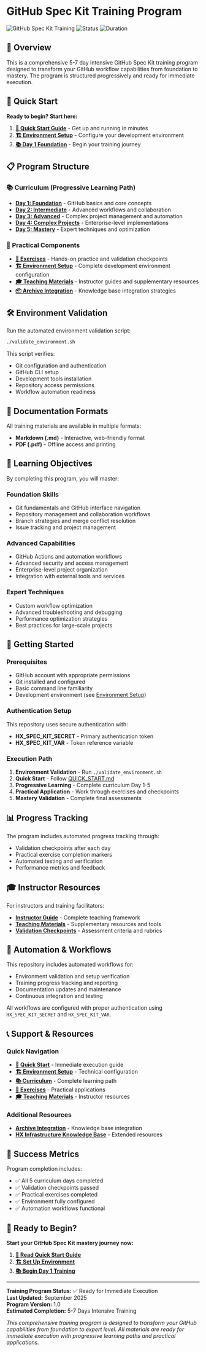 # GitHub Spec Kit Training Program

![GitHub Spec Kit Training](https://img.shields.io/badge/Training-GitHub%20Spec%20Kit-blue)
![Status](https://img.shields.io/badge/Status-Ready%20for%20Execution-green)
![Duration](https://img.shields.io/badge/Duration-5--7%20Days-orange)

## 🎯 Overview

This is a comprehensive 5-7 day intensive GitHub Spec Kit training program designed to transform your GitHub workflow capabilities from foundation to mastery. The program is structured progressively and ready for immediate execution.

## 🚀 Quick Start

**Ready to begin? Start here:**

1. **[📖 Quick Start Guide](QUICK_START.md)** - Get up and running in minutes
2. **[🏗️ Environment Setup](environment_setup/)** - Configure your development environment
3. **[📚 Day 1 Foundation](curriculum/day1_foundation.md)** - Begin your training journey

## 📋 Program Structure

### 📚 Curriculum (Progressive Learning Path)
- **[Day 1: Foundation](curriculum/day1_foundation.md)** - GitHub basics and core concepts
- **[Day 2: Intermediate](curriculum/day2_intermediate.md)** - Advanced workflows and collaboration
- **[Day 3: Advanced](curriculum/day3_advanced.md)** - Complex project management and automation
- **[Day 4: Complex Projects](curriculum/day4_complex_projects.md)** - Enterprise-level implementations
- **[Day 5: Mastery](curriculum/day5_mastery.md)** - Expert techniques and optimization

### 🎯 Practical Components
- **[💪 Exercises](exercises/)** - Hands-on practice and validation checkpoints
- **[🏗️ Environment Setup](environment_setup/)** - Complete development environment configuration
- **[🎓 Teaching Materials](teaching_materials/)** - Instructor guides and supplementary resources
- **[📦 Archive Integration](archive_integration/)** - Knowledge base integration strategies

## 🛠️ Environment Validation

Run the automated environment validation script:

```bash
./validate_environment.sh
```

This script verifies:
- Git configuration and authentication
- GitHub CLI setup
- Development tools installation
- Repository access permissions
- Workflow automation readiness

## 📖 Documentation Formats

All training materials are available in multiple formats:
- **Markdown (.md)** - Interactive, web-friendly format
- **PDF (.pdf)** - Offline access and printing

## 🎯 Learning Objectives

By completing this program, you will master:

### Foundation Skills
- Git fundamentals and GitHub interface navigation
- Repository management and collaboration workflows
- Branch strategies and merge conflict resolution
- Issue tracking and project management

### Advanced Capabilities
- GitHub Actions and automation workflows
- Advanced security and access management
- Enterprise-level project organization
- Integration with external tools and services

### Expert Techniques
- Custom workflow optimization
- Advanced troubleshooting and debugging
- Performance optimization strategies
- Best practices for large-scale projects

## 🚦 Getting Started

### Prerequisites
- GitHub account with appropriate permissions
- Git installed and configured
- Basic command line familiarity
- Development environment (see [Environment Setup](environment_setup/))

### Authentication Setup
This repository uses secure authentication with:
- **HX_SPEC_KIT_SECRET** - Primary authentication token
- **HX_SPEC_KIT_VAR** - Token reference variable

### Execution Path
1. **Environment Validation** - Run `./validate_environment.sh`
2. **Quick Start** - Follow [QUICK_START.md](QUICK_START.md)
3. **Progressive Learning** - Complete curriculum Day 1-5
4. **Practical Application** - Work through exercises and checkpoints
5. **Mastery Validation** - Complete final assessments

## 📊 Progress Tracking

The program includes automated progress tracking through:
- Validation checkpoints after each day
- Practical exercise completion markers
- Automated testing and verification
- Performance metrics and feedback

## 🎓 Instructor Resources

For instructors and training facilitators:
- **[Instructor Guide](teaching_materials/instructor_guide.md)** - Complete teaching framework
- **[Teaching Materials](teaching_materials/)** - Supplementary resources and tools
- **[Validation Checkpoints](exercises/validation_checkpoints.md)** - Assessment criteria and rubrics

## 🔧 Automation & Workflows

This repository includes automated workflows for:
- Environment validation and setup verification
- Training progress tracking and reporting
- Documentation updates and maintenance
- Continuous integration and testing

All workflows are configured with proper authentication using `HX_SPEC_KIT_SECRET` and `HX_SPEC_KIT_VAR`.

## 📞 Support & Resources

### Quick Navigation
- **[📖 Quick Start](QUICK_START.md)** - Immediate execution guide
- **[🏗️ Environment Setup](environment_setup/)** - Technical configuration
- **[📚 Curriculum](curriculum/)** - Complete learning path
- **[💪 Exercises](exercises/)** - Practical applications
- **[🎓 Teaching Materials](teaching_materials/)** - Instructor resources

### Additional Resources
- **[Archive Integration](archive_integration/)** - Knowledge base integration
- **[HX Infrastructure Knowledge Base](HX-Infrastructure-Knowledge-Base/)** - Extended resources

## 🎯 Success Metrics

Program completion includes:
- ✅ All 5 curriculum days completed
- ✅ Validation checkpoints passed
- ✅ Practical exercises completed
- ✅ Environment fully configured
- ✅ Automation workflows functional

## 🚀 Ready to Begin?

**Start your GitHub Spec Kit mastery journey now:**

1. **[📖 Read Quick Start Guide](QUICK_START.md)**
2. **[🏗️ Set Up Environment](environment_setup/)**
3. **[📚 Begin Day 1 Training](curriculum/day1_foundation.md)**

---

**Training Program Status:** ✅ Ready for Immediate Execution  
**Last Updated:** September 2025  
**Program Version:** 1.0  
**Estimated Completion:** 5-7 Days Intensive Training

*This comprehensive training program is designed to transform your GitHub capabilities from foundation to expert level. All materials are ready for immediate execution with progressive learning paths and practical applications.*
